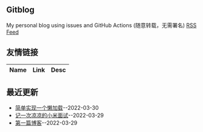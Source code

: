 ## Gitblog
My personal blog using issues and GitHub Actions (随意转载，无需署名)
[RSS Feed](https://raw.githubusercontent.com/liangyisong34/Suguy-blog/master/feed.xml)
## 友情链接
| Name | Link | Desc | 
 | ---- | ---- | ---- |
## 最近更新
- [简单实现一个懒加载](https://github.com/liangyisong34/Suguy-blog/issues/3)--2022-03-30
- [记一次凉凉的小米面试](https://github.com/liangyisong34/Suguy-blog/issues/2)--2022-03-29
- [第一篇博客](https://github.com/liangyisong34/Suguy-blog/issues/1)--2022-03-29
